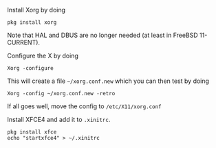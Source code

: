 Install Xorg by doing 
```
pkg install xorg
```
Note that HAL and DBUS are no longer needed (at least in FreeBSD 11-CURRENT).


Configure the X by doing 
```
Xorg -configure
```

This will create a file ```~/xorg.conf.new``` which you can then test by doing 
```
Xorg -config ~/xorg.conf.new -retro
```

If all goes well, move the config to ```/etc/X11/xorg.conf```

Install XFCE4 and add it to ```.xinitrc```.
```
pkg install xfce
echo "startxfce4" > ~/.xinitrc
```
